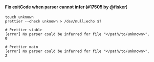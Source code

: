 #### Fix exitCode when parser cannot infer (#17505 by @fisker)

```console
touch unknown
prettier --check unknown > /dev/null;echo $?

# Prettier stable
[error] No parser could be inferred for file "</path/to/unknown>".
0

# Prettier main
[error] No parser could be inferred for file "</path/to/unknown>".
2
```
